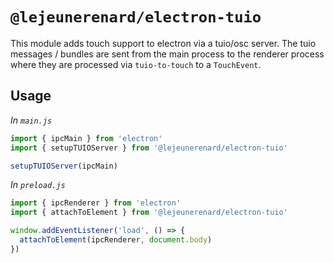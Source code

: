 # `@lejeunerenard/electron-tuio`

This module adds touch support to electron via a tuio/osc server. The tuio
messages / bundles are sent from the main process to the renderer process where
they are processed via `tuio-to-touch` to a `TouchEvent`.

## Usage

*In `main.js`*
```js
import { ipcMain } from 'electron'
import { setupTUIOServer } from '@lejeunerenard/electron-tuio'

setupTUIOServer(ipcMain)
```

*In `preload.js`*
```js
import { ipcRenderer } from 'electron'
import { attachToElement } from '@lejeunerenard/electron-tuio'

window.addEventListener('load', () => {
  attachToElement(ipcRenderer, document.body)
})
```
